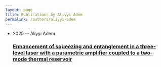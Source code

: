 ```yaml
---
layout: page
title: Publications by Aliyyi Adem
permalink: /authors/aliyyi-adem
---
```


<ul class="post-list">
<li><span class='post-meta'>2025 -- Aliyyi Adem</span><h3><a class='post-link' href="{{ site.baseurl }}/enhancement-of-squeezing-and-entanglement-in-a-three-level-laser-with-a-parametric-amplifier-coupled-to-a-two-mode-thermal-reservoir">Enhancement of squeezing and entanglement in a three-level laser with a parametric amplifier coupled to a two-mode thermal reservoir</a></h3></li>

</ul>
